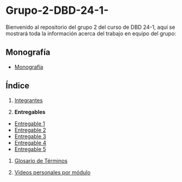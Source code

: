 # Grupo-2-DBD-24-1-

Bienvenido al repositorio del grupo 2 del curso de DBD 24-1, aquí se mostrará toda la información acerca del trabajo en equipo del grupo:
## Monografía
- [Monografía](Monografía/Monografia.md)

## Índice
1. [Integrantes](Presentacion1/integrantes.md)

2. **Entregables**
- [Entregable 1](Monografía/CAP1/1.md)
- [Entregable 2](Monografía/CAP2/2.md)
- [Entregable 3](Entregables/Entregable3.md)
- [Entregable 4](Entregables/Entregable4.md)
- [Entregable 5](Entregables/Entregable5.md)

1. [Glosario de Términos](Glosario.md)

2. [Videos personales por módulo](Videos/Video.md)



   
